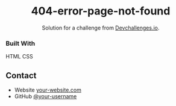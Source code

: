 <!-- Please update value in the {}  -->

<h1 align="center">404-error-page-not-found</h1>

<div align="center">
   Solution for a challenge from  <a href="http://devchallenges.io" target="_blank">Devchallenges.io</a>.
</div>


### Built With

<!-- This section should list any major frameworks that you built your project using. Here are a few examples.-->

HTML
CSS

## Contact

- Website [your-website.com](https://github.com/itsagithubuser)
- GitHub [@your-username](https://github.com/itsagithubuser)

